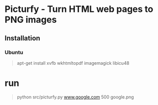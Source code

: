 # Picturfy - Turn HTML web pages to PNG images

## Installation

### Ubuntu

> apt-get install xvfb wkhtmltopdf imagemagick libicu48


# run

> python src/picturfy.py www.google.com 500 google.png
